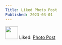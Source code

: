 ```yaml
---
Title: Liked Photo Post
Published: 2023-03-01
---
```

<div class="u-author h-card">
<img src="https://static.lifeofpablo.com/pabs-cropped.jpg" class="u-photo" width="40">
Liked: <a class="u-like-of" href="https://www.ciccarello.me/posts/2023/07/17/denver-car/">Photo Post</a> </p>
</div>
